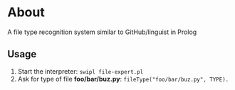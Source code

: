 # About

A file type recognition system similar to GitHub/linguist in Prolog

## Usage

1. Start the interpreter: `swipl file-expert.pl`
2. Ask for type of file **foo/bar/buz.py**: `fileType("foo/bar/buz.py", TYPE).`
